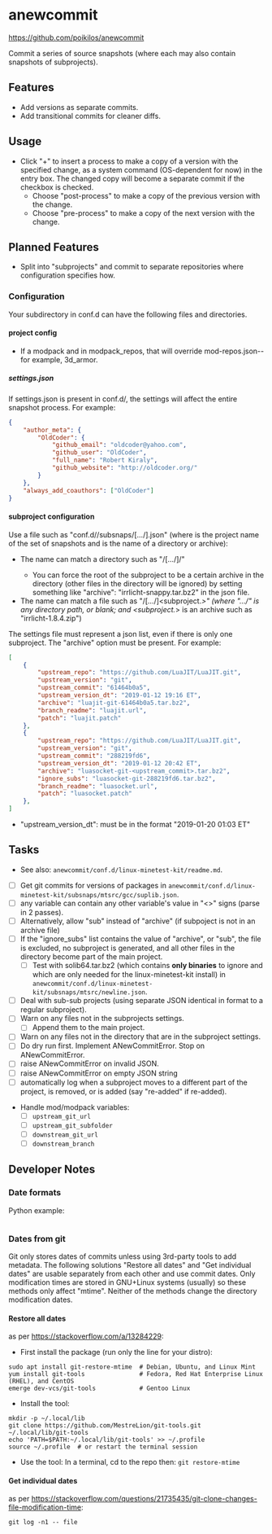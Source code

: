 # anewcommit
https://github.com/poikilos/anewcommit

Commit a series of source snapshots (where each may also contain
snapshots of subprojects).

## Features
- Add versions as separate commits.
- Add transitional commits for cleaner diffs.

## Usage
- Click "+" to insert a process to make a copy of a version with the specified
  change, as a system command (OS-dependent for now) in the entry box. The
  changed copy will become a separate commit if the checkbox is checked.
  - Choose "post-process" to make a copy of the previous version with the
    change.
  - Choose "pre-process" to make a copy of the next version with the change.

## Planned Features
- Split into "subprojects" and commit to separate repositories where
  configuration specifies how.


### Configuration
Your subdirectory in conf.d can have the following files and
directories.

#### project config
- If a modpack and in modpack_repos, that will override
  mod-repos.json--for example, 3d_armor.

##### settings.json
If settings.json is present in conf.d/<project>, the settings will
affect the entire snapshot process. For example:
```json
{
    "author_meta": {
        "OldCoder": {
            "github_email": "oldcoder@yahoo.com",
            "github_user": "OldCoder",
            "full_name": "Robert Kiraly",
            "github_website": "http://oldcoder.org/"
        }
    },
    "always_add_coauthors": ["OldCoder"]
}
```

#### subproject configuration
Use a file such as "conf.d/<project>/subsnaps/[.../]<subproject>.json"
(where <project> is the project name of the set of snapshots and
<subproject> is the name of a directory or archive):
- The name can match a directory such as
  "<snapshot>/[.../]<subproject>/"
  - You can force the root of the subproject to be a certain archive
    in the directory (other files in the directory will be ignored) by
    setting something like "archive": "irrlicht-snappy.tar.bz2" in the
    json file.
- The name can match a file such as "<snapshot>/[.../]<subproject.*>"
  (where ".../" is any directory path, or blank; and <subproject.*>
  is an archive such as "irrlicht-1.8.4.zip")

The settings file must represent a json list, even if there is only one
subproject. The "archive" option must be present. For example:
```json
[
    {
        "upstream_repo": "https://github.com/LuaJIT/LuaJIT.git",
        "upstream_version": "git",
        "upstream_commit": "61464b0a5",
        "upstream_version_dt": "2019-01-12 19:16 ET",
        "archive": "luajit-git-61464b0a5.tar.bz2",
        "branch_readme": "luajit.url",
        "patch": "luajit.patch"
    },
    {
        "upstream_repo": "https://github.com/LuaJIT/LuaJIT.git",
        "upstream_version": "git",
        "upstream_commit": "288219fd6",
        "upstream_version_dt": "2019-01-12 20:42 ET",
        "archive": "luasocket-git-<upstream_commit>.tar.bz2",
        "ignore_subs": "luasocket-git-288219fd6.tar.bz2",
        "branch_readme": "luasocket.url",
        "patch": "luasocket.patch"
    },
]

```
- "upstream_version_dt": must be in the format "2019-01-20 01:03 ET"


## Tasks
- See also: `anewcommit/conf.d/linux-minetest-kit/readme.md`.
- [ ] Get git commits for versions of packages in
  `anewcommit/conf.d/linux-minetest-kit/subsnaps/mtsrc/gcc/suplib.json`.
- [ ] any variable can contain any other variable's value in "<>" signs
  (parse in 2 passes).
- [ ] Alternatively, allow "sub" instead of "archive" (if subpoject is
  not in an archive file)
- [ ] If the "ignore_subs" list contains the value of "archive",
  or "sub", the file is excluded, no subproject is generated, and all
  other files in the directory become part of the main project.
  - [ ] Test with solib64.tar.bz2 (which contains **only binaries** to
    ignore and which are only needed for the linux-minetest-kit
    install) in
    `anewcommit/conf.d/linux-minetest-kit/subsnaps/mtsrc/newline.json`.
- [ ] Deal with sub-sub projects (using separate JSON identical in
  format to a regular subproject).
- [ ] Warn on any files not in the subprojects settings.
  - [ ] Append them to the main project.
- [ ] Warn on any files not in the directory that are in the subproject
  settings.
- [ ] Do dry run first. Implement ANewCommitError.
  Stop on ANewCommitError.
- [ ] raise ANewCommitError on invalid JSON.
- [ ] raise ANewCommitError on empty JSON string
- [ ] automatically log when a subproject moves to a different part of
  the project, is removed, or is added (say "re-added" if re-added).
- Handle mod/modpack variables:
  - [ ] `upstream_git_url`
  - [ ] `upstream_git_subfolder`
  - [ ] `downstream_git_url`
  - [ ] `downstream_branch`

## Developer Notes
### Date formats
Python example:
```Python

```

### Dates from git
Git only stores dates of commits unless using 3rd-party tools to add
metadata. The following solutions "Restore all dates" and "Get
individual dates" are usable separately from each other and use commit
dates. Only modification times are stored in GNU+Linux systems
(usually) so these methods only affect "mtime". Neither of the methods
change the directory modification dates.

#### Restore all dates
as per <https://stackoverflow.com/a/13284229>:
- First install the package (run only the line for your distro):
```
sudo apt install git-restore-mtime  # Debian, Ubuntu, and Linux Mint
yum install git-tools               # Fedora, Red Hat Enterprise Linux (RHEL), and CentOS
emerge dev-vcs/git-tools            # Gentoo Linux
```
- Install the tool:
```
mkdir -p ~/.local/lib
git clone https://github.com/MestreLion/git-tools.git ~/.local/lib/git-tools
echo 'PATH=$PATH:~/.local/lib/git-tools' >> ~/.profile
source ~/.profile  # or restart the terminal session
```
- Use the tool: In a terminal, cd to the repo then:
  `git restore-mtime`

#### Get individual dates
as per
<https://stackoverflow.com/questions/21735435/git-clone-changes-file-modification-time>:
```
git log -n1 -- file
```

